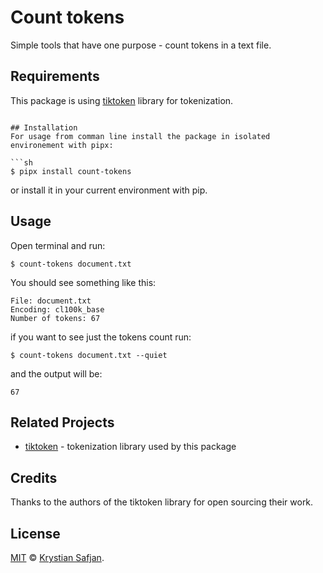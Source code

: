 # Count tokens

Simple tools that have one purpose - count tokens in a text file.

## Requirements

This package is using [tiktoken](https://github.com/openai/tiktoken) library for tokenization.

```shell

## Installation
For usage from comman line install the package in isolated environement with pipx:

```sh
$ pipx install count-tokens
```

or install it in your current environment with pip.


## Usage
Open terminal and run:

```shell
$ count-tokens document.txt
```

You should see something like this:

```shell
File: document.txt
Encoding: cl100k_base
Number of tokens: 67
```

if you want to see just the tokens count run:

```shell
$ count-tokens document.txt --quiet
```
and the output will be:

```shell
67
```

## Related Projects
- [tiktoken](https://github.com/openai/tiktoken) - tokenization library used by this package

## Credits

Thanks to the authors of the tiktoken library for open sourcing their work.

## License

[MIT](https://izikeros.mit-license.org/) © [Krystian Safjan](https://safjan.com).

